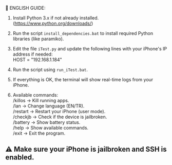 📌 ENGLISH GUIDE:

1. Install Python 3.x if not already installed.  
   (https://www.python.org/downloads/)

2. Run the script `install_dependencies.bat` to install required Python libraries (like paramiko).

3. Edit the file `iTest.py` and update the following lines with your iPhone's IP address if needed:  
      HOST = "192.168.1.184"

4. Run the script using `run_iTest.bat`.

5. If everything is OK, the terminal will show real-time logs from your iPhone.

6. Available commands:  
   /killos    → Kill running apps.  
   /lan       → Change language (EN/TR).  
   /restart   → Restart your iPhone (user mode).  
   /checkjb   → Check if the device is jailbroken.  
   /battery   → Show battery status.  
   /help      → Show available commands.  
   /exit      → Exit the program.

⚠️ Make sure your iPhone is jailbroken and SSH is enabled.
------------------------------------------------------------
